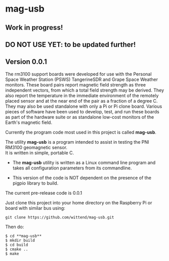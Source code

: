 # mag-usb
## Work in progress!
## DO NOT USE YET: to be updated further!

## Version 0.0.1

The rm3100 support boards were developed for use with the Personal Space Weather Station (PSWS) TangerineSDR and Grape Space Weather monitors.  These board pairs report magnetic field strength as three independent vectors, from which a total field strength may be derived.  They also report the temperature in the immediate environment of the remotely placed sensor and at the near end of the pair as a fraction of a degree C.  They may also be used standalone with only a Pi or Pi clone board.  Various pieces of software have been used to develop, test, and run these boards as part of the hardware suite or as standalone low-cost monitors of the Earth's magnetic field.

Currently the program code most used in this project is called **mag-usb**. 

The utility **mag-usb** is a program intended to assist in testing the PNI RM3100 geomagnetic sensor.  
It is written in simple, portable C.

* The **mag-usb** utility is written as a Linux command line program and takes all configuration parameters from its commandline. 

* This version of the code is NOT dependent on the presence of the pigpio library to build.
 
The current pre-release code is 0.0.1

Just clone this project into your home directory on the Raspberry Pi or board with similar bus using:

    git clone https://github.com/wittend/mag-usb.git

Then do:

    $ cd **mag-usb** 
    $ mkdir build
    $ cd build
    $ cmake ..
    $ make


